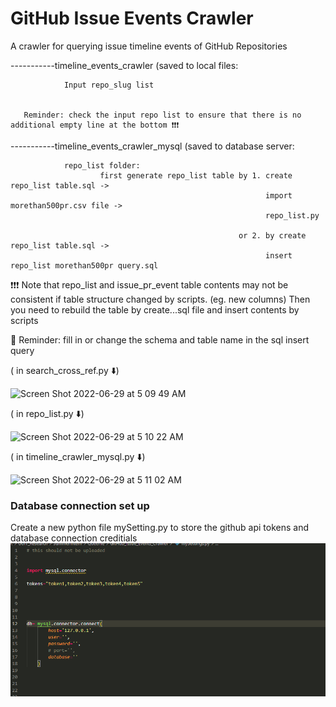 # GitHub Issue Events Crawler

A crawler for querying issue timeline events of GitHub Repositories


-----------timeline_events_crawler (saved to local files:

                Input repo_slug list


       Reminder: check the input repo list to ensure that there is no additional empty line at the bottom ❗️❗️❗️


-----------timeline_events_crawler_mysql (saved to database server:

                repo_list folder: 
                        first generate repo_list table by 1. create repo_list table.sql -> 
                                                             import morethan500pr.csv file -> 
                                                             repo_list.py
                                                             
                                                       or 2. by create repo_list table.sql -> 
                                                             insert repo_list morethan500pr query.sql
                                                             
 ❗️❗️❗️ Note that repo_list and issue_pr_event table contents may not be consistent if table structure changed by scripts. (eg. new columns)
       Then you need to rebuild the table by create...sql file and insert contents by scripts
       
       
       
 📝 Reminder: fill in or change the schema and table name in the sql insert query
                  
( in search_cross_ref.py ⬇️)

<img width="941" alt="Screen Shot 2022-06-29 at 5 09 49 AM" src="https://user-images.githubusercontent.com/90332805/176300153-3d5ee578-3733-4322-a70c-b09d466042b0.png">
                  
                  
( in repo_list.py ⬇️)  

<img width="941" alt="Screen Shot 2022-06-29 at 5 10 22 AM" src="https://user-images.githubusercontent.com/90332805/176290219-8559daec-1db9-44c4-ae89-df324996dbf1.png">
                  
                  
( in timeline_crawler_mysql.py ⬇️)   

<img width="801" alt="Screen Shot 2022-06-29 at 5 11 02 AM" src="https://user-images.githubusercontent.com/90332805/176290737-5f7918a5-0b8d-4af8-b621-53778f9b01bb.png">
                  

            
### Database connection set up
Create a new python file mySetting.py to store the github api tokens and database connection creditials 
 ![image info](Screenshot_settings.png)
